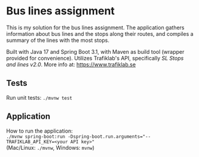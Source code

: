 # Bus lines assignment
This is my solution for the bus lines assignment. 
The application gathers information about bus lines and the stops along their routes, and compiles a summary of the lines with the most stops. 

Built with Java 17 and Spring Boot 3.1, with Maven as build tool (wrapper provided for convenience).
Utilizes Trafiklab's API, specifically _SL Stops and lines v2.0_. More info at: https://www.trafiklab.se

## Tests
Run unit tests: `./mvnw test`

## Application
How to run the application:  
`./mvnw spring-boot:run -Dspring-boot.run.arguments="--TRAFIKLAB_API_KEY=<your API key>"`  
(Mac/Linux: `./mvnw`, Windows: `mvnw`)
